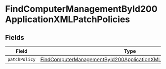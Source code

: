 # FindComputerManagementById200ApplicationXMLPatchPolicies


## Fields

| Field                                                                                                                                                                 | Type                                                                                                                                                                  | Required                                                                                                                                                              | Description                                                                                                                                                           |
| --------------------------------------------------------------------------------------------------------------------------------------------------------------------- | --------------------------------------------------------------------------------------------------------------------------------------------------------------------- | --------------------------------------------------------------------------------------------------------------------------------------------------------------------- | --------------------------------------------------------------------------------------------------------------------------------------------------------------------- |
| `patchPolicy`                                                                                                                                                         | [FindComputerManagementById200ApplicationXMLPatchPoliciesPatchPolicy](../../models/operations/findcomputermanagementbyid200applicationxmlpatchpoliciespatchpolicy.md) | :heavy_minus_sign:                                                                                                                                                    | N/A                                                                                                                                                                   |